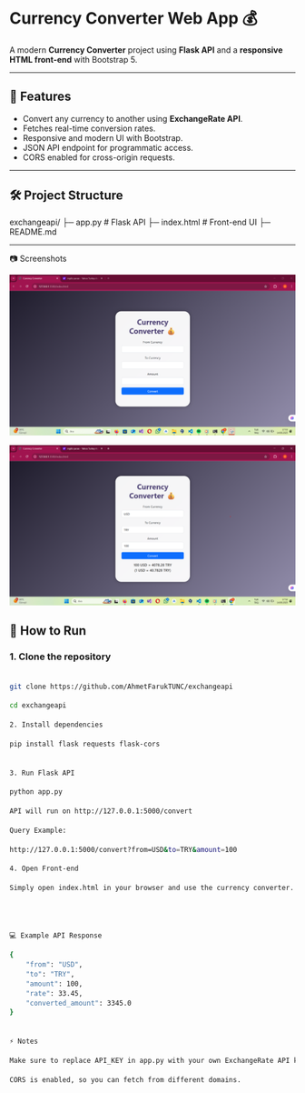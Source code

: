 # Currency Converter Web App 💰

A modern **Currency Converter** project using **Flask API** and a **responsive HTML front-end** with Bootstrap 5.

---

## 📌 Features

- Convert any currency to another using **ExchangeRate API**.
- Fetches real-time conversion rates.
- Responsive and modern UI with Bootstrap.
- JSON API endpoint for programmatic access.
- CORS enabled for cross-origin requests.

---

## 🛠️ Project Structure

exchangeapi/
├─ app.py # Flask API
├─ index.html # Front-end UI
├─ README.md


---

📷 Screenshots

![Home Screen](https://github.com/AhmetFarukTUNC/exchangeapi/blob/main/2.png)

![Home Screen](https://github.com/AhmetFarukTUNC/exchangeapi/blob/main/1.png)

## 🚀 How to Run

### 1. Clone the repository

```bash

git clone https://github.com/AhmetFarukTUNC/exchangeapi

cd exchangeapi

2. Install dependencies

pip install flask requests flask-cors


3. Run Flask API

python app.py

API will run on http://127.0.0.1:5000/convert

Query Example:

http://127.0.0.1:5000/convert?from=USD&to=TRY&amount=100

4. Open Front-end

Simply open index.html in your browser and use the currency converter.




💻 Example API Response

{
    "from": "USD",
    "to": "TRY",
    "amount": 100,
    "rate": 33.45,
    "converted_amount": 3345.0
}


⚡ Notes

Make sure to replace API_KEY in app.py with your own ExchangeRate API key.

CORS is enabled, so you can fetch from different domains.

